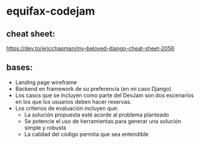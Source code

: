 # equifax-codejam

## cheat sheet:
https://dev.to/ericchapman/my-beloved-django-cheat-sheet-2056

## bases:
- Landing page wireframe
- Backend en framework de su preferencia (en mi caso Django)
- Los  casos que  se  incluyen como parte del  DevJam son dos escenarios en  los que los usuarios  deben hacer  reservas.
- Los criterios  de evaluación incluyen que:
    - La solución propuesta esté acorde al problema planteado
    - Se potencie el uso de herramientas para generar una solución simple y robusta
    - La calidad del código permita que sea entendible
